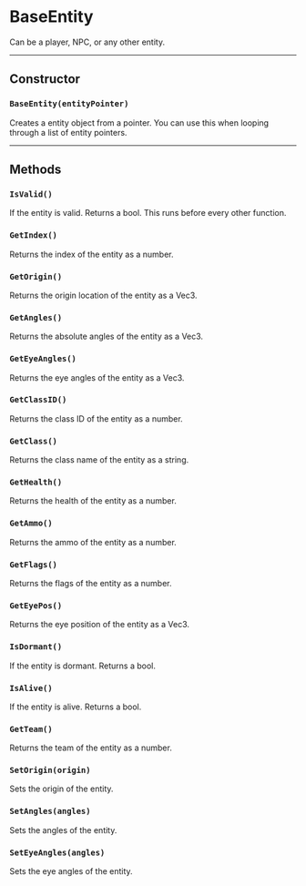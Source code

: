 # BaseEntity

Can be a player, NPC, or any other entity.

---

## Constructor

### `BaseEntity(entityPointer)`

Creates a entity object from a pointer. You can use this when looping through a list of entity pointers.

---

## Methods

### `IsValid()`

If the entity is valid. Returns a bool. This runs before every other function.

### `GetIndex()`

Returns the index of the entity as a number.

### `GetOrigin()`

Returns the origin location of the entity as a Vec3.

### `GetAngles()`

Returns the absolute angles of the entity as a Vec3.

### `GetEyeAngles()`

Returns the eye angles of the entity as a Vec3.

### `GetClassID()`

Returns the class ID of the entity as a number.

### `GetClass()`

Returns the class name of the entity as a string.

### `GetHealth()`

Returns the health of the entity as a number.

### `GetAmmo()`

Returns the ammo of the entity as a number.

### `GetFlags()`

Returns the flags of the entity as a number.

### `GetEyePos()`

Returns the eye position of the entity as a Vec3.

### `IsDormant()`

If the entity is dormant. Returns a bool.

### `IsAlive()`

If the entity is alive. Returns a bool.

### `GetTeam()`

Returns the team of the entity as a number.

### `SetOrigin(origin)`

Sets the origin of the entity.

### `SetAngles(angles)`

Sets the angles of the entity.

### `SetEyeAngles(angles)`

Sets the eye angles of the entity.
